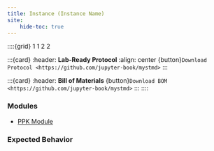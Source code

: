 ```yaml
---
title: Instance (Instance Name)
site:
    hide-toc: true
---
```


::::{grid} 1 1 2 2

:::{card}
:header: **Lab-Ready Protocol**
:align: center
{button}`Download Protocol <https://github.com/jupyter-book/mystmd>`
:::


:::{card}
:header: **Bill of Materials**
{button}`Download BOM <https://github.com/jupyter-book/mystmd>`
:::
::::

### Modules

- [PPK Module](../04-modules/modules/module-template/specification.md)

### Expected Behavior

